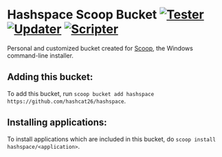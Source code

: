 # Hashspace Scoop Bucket [![Tester](https://github.com/hashcat26/hashspace/actions/workflows/tester.yml/badge.svg)](https://github.com/hashcat26/hashspace/actions/workflows/tester.yml) [![Updater](https://github.com/hashcat26/hashspace/actions/workflows/updater.yml/badge.svg)](https://github.com/hashcat26/hashspace/actions/workflows/updater.yml) [![Scripter](https://github.com/hashcat26/hashspace/actions/workflows/scripter.yml/badge.svg)](https://github.com/hashcat26/hashspace/actions/workflows/scripter.yml)
Personal and customized bucket created for [Scoop](https://scoop.sh), the Windows command-line installer.

Adding this bucket:
---------------------------------
To add this bucket, run `scoop bucket add hashspace https://github.com/hashcat26/hashspace`.

Installing applications:
---------------------------------
To install applications which are included in this bucket, do `scoop install hashspace/<application>`.
